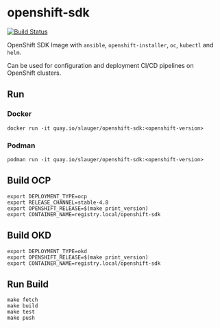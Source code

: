 # openshift-sdk

[![Build Status](https://travis-ci.com/slauger/openshift-sdk.svg?branch=master)](https://travis-ci.com/slauger/openshift-sdk)

OpenShift SDK Image with `ansible`, `openshift-installer`, `oc`, `kubectl` and `helm`.

Can be used for configuration and deployment CI/CD pipelines on OpenShift clusters.

## Run

### Docker

```
docker run -it quay.io/slauger/openshift-sdk:<openshift-version>
```

### Podman

```
podman run -it quay.io/slauger/openshift-sdk:<openshift-version>
```

## Build OCP

```
export DEPLOYMENT_TYPE=ocp
export RELEASE_CHANNEL=stable-4.8
export OPENSHIFT_RELEASE=$(make print_version)
export CONTAINER_NAME=registry.local/openshift-sdk
```

## Build OKD

```
export DEPLOYMENT_TYPE=okd
export OPENSHIFT_RELEASE=$(make print_version)
export CONTAINER_NAME=registry.local/openshift-sdk
```

## Run Build

```
make fetch
make build
make test
make push
```

